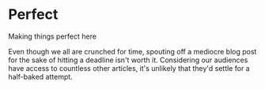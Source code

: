 # Perfect
Making things perfect here

Even though we all are crunched for time, spouting off a mediocre blog post for the sake of hitting a deadline isn't worth it. Considering our audiences have access to countless other articles, it's unlikely that they'd settle for a half-baked attempt.
